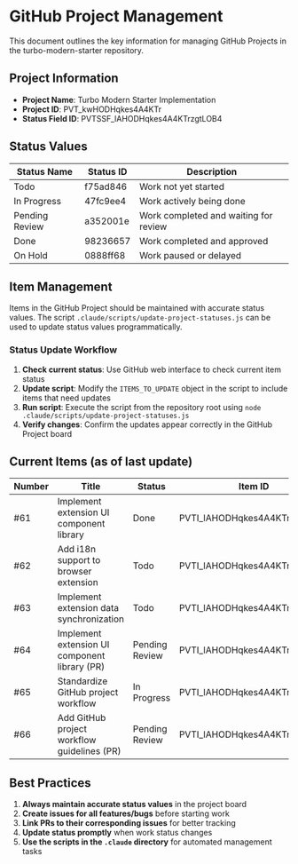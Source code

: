 # GitHub Project Management

This document outlines the key information for managing GitHub Projects in the turbo-modern-starter repository.

## Project Information

- **Project Name**: Turbo Modern Starter Implementation
- **Project ID**: PVT_kwHODHqkes4A4KTr
- **Status Field ID**: PVTSSF_lAHODHqkes4A4KTrzgtLOB4

## Status Values

| Status Name | Status ID | Description |
|-------------|-----------|-------------|
| Todo | f75ad846 | Work not yet started |
| In Progress | 47fc9ee4 | Work actively being done |
| Pending Review | a352001e | Work completed and waiting for review |
| Done | 98236657 | Work completed and approved |
| On Hold | 0888ff68 | Work paused or delayed |

## Item Management

Items in the GitHub Project should be maintained with accurate status values. The script `.claude/scripts/update-project-statuses.js` can be used to update status values programmatically.

### Status Update Workflow

1. **Check current status**: Use GitHub web interface to check current item status
2. **Update script**: Modify the `ITEMS_TO_UPDATE` object in the script to include items that need updates
3. **Run script**: Execute the script from the repository root using `node .claude/scripts/update-project-statuses.js`
4. **Verify changes**: Confirm the updates appear correctly in the GitHub Project board

## Current Items (as of last update)

| Number | Title | Status | Item ID |
|--------|-------|--------|---------|
| #61 | Implement extension UI component library | Done | PVTI_lAHODHqkes4A4KTrzgZ_xhs |
| #62 | Add i18n support to browser extension | Todo | PVTI_lAHODHqkes4A4KTrzgZ_xh4 |
| #63 | Implement extension data synchronization | Todo | PVTI_lAHODHqkes4A4KTrzgZ_xh8 |
| #64 | Implement extension UI component library (PR) | Pending Review | PVTI_lAHODHqkes4A4KTrzgZ_xvM |
| #65 | Standardize GitHub project workflow | In Progress | PVTI_lAHODHqkes4A4KTrzgZ_x1M |
| #66 | Add GitHub project workflow guidelines (PR) | Pending Review | PVTI_lAHODHqkes4A4KTrzgZ_x1o |

## Best Practices

1. **Always maintain accurate status values** in the project board
2. **Create issues for all features/bugs** before starting work
3. **Link PRs to their corresponding issues** for better tracking
4. **Update status promptly** when work status changes
5. **Use the scripts in the `.claude` directory** for automated management tasks